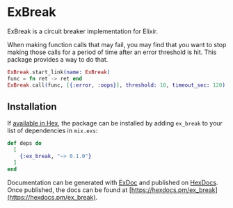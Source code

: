 # ExBreak

ExBreak is a circuit breaker implementation for Elixir.

When making function calls that may fail, you may find that you want to stop
making those calls for a period of time after an error threshold is hit. This
package provides a way to do that.

```elixir
ExBreak.start_link(name: ExBreak)
func = fn ret -> ret end
ExBreak.call(func, [{:error, :oops}], threshold: 10, timeout_sec: 120)
```

## Installation

If [available in Hex](https://hex.pm/docs/publish), the package can be
installed by adding `ex_break` to your list of dependencies in `mix.exs`:

```elixir
def deps do
  [
    {:ex_break, "~> 0.1.0"}
  ]
end
```

Documentation can be generated with
[ExDoc](https://github.com/elixir-lang/ex_doc) and published on
[HexDocs](https://hexdocs.pm). Once published, the docs can be found at
[https://hexdocs.pm/ex_break](https://hexdocs.pm/ex_break).
